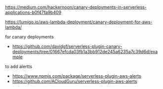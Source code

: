https://medium.com/hackernoon/canary-deployments-in-serverless-applications-b0f47fa9b409

https://lumigo.io/aws-lambda-deployment/canary-deployment-for-aws-lambda/


for canary deployments
- https://github.com/davidgf/serverless-plugin-canary-deployments/tree/01667efcda03fb1a3bb912de245a6235a7c39d6d/example

to add alertts
- https://www.npmjs.com/package/serverless-plugin-aws-alerts
- https://github.com/ACloudGuru/serverless-plugin-aws-alerts
